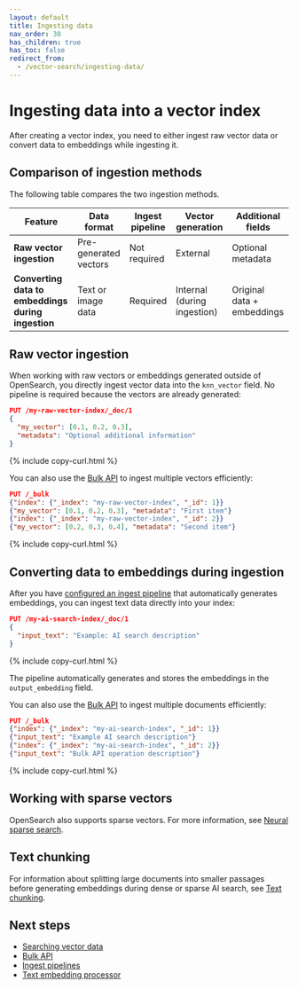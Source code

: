 ```yaml
---
layout: default
title: Ingesting data
nav_order: 30
has_children: true
has_toc: false
redirect_from:
  - /vector-search/ingesting-data/
---
```


# Ingesting data into a vector index

After creating a vector index, you need to either ingest raw vector data or convert data to embeddings while ingesting it.

## Comparison of ingestion methods

The following table compares the two ingestion methods.

| Feature                       | Data format          | Ingest pipeline | Vector generation         | Additional fields            |
|-------------------------------|----------------------------|---------------------|---------------------------------|-----------------------------------|
| **Raw vector ingestion**      | Pre-generated vectors      | Not required        | External                        | Optional metadata                |
| **Converting data to embeddings during ingestion** | Text or image data                   | Required            | Internal (during ingestion)     | Original data + embeddings        |

## Raw vector ingestion

When working with raw vectors or embeddings generated outside of OpenSearch, you directly ingest vector data into the `knn_vector` field. No pipeline is required because the vectors are already generated:

```json
PUT /my-raw-vector-index/_doc/1
{
  "my_vector": [0.1, 0.2, 0.3],
  "metadata": "Optional additional information"
}
```
{% include copy-curl.html %}

You can also use the [Bulk API]({{site.url}}{{site.baseurl}}/api-reference/document-apis/bulk/) to ingest multiple vectors efficiently:

```json
PUT /_bulk
{"index": {"_index": "my-raw-vector-index", "_id": 1}}
{"my_vector": [0.1, 0.2, 0.3], "metadata": "First item"}
{"index": {"_index": "my-raw-vector-index", "_id": 2}}
{"my_vector": [0.2, 0.3, 0.4], "metadata": "Second item"}
```
{% include copy-curl.html %}

## Converting data to embeddings during ingestion

After you have [configured an ingest pipeline]({{site.url}}{{site.baseurl}}/vector-search/creating-vector-index/#converting-data-to-embeddings-during-ingestion) that automatically generates embeddings, you can ingest text data directly into your index:

```json
PUT /my-ai-search-index/_doc/1
{
  "input_text": "Example: AI search description"
}
```
{% include copy-curl.html %}

The pipeline automatically generates and stores the embeddings in the `output_embedding` field.

You can also use the [Bulk API]({{site.url}}{{site.baseurl}}/api-reference/document-apis/bulk/) to ingest multiple documents efficiently:

```json
PUT /_bulk
{"index": {"_index": "my-ai-search-index", "_id": 1}}
{"input_text": "Example AI search description"}
{"index": {"_index": "my-ai-search-index", "_id": 2}}
{"input_text": "Bulk API operation description"}
```
{% include copy-curl.html %}

## Working with sparse vectors

OpenSearch also supports sparse vectors. For more information, see [Neural sparse search]({{site.url}}{{site.baseurl}}/vector-search/ai-search/neural-sparse-search/).

## Text chunking

For information about splitting large documents into smaller passages before generating embeddings during dense or sparse AI search, see [Text chunking]({{site.url}}{{site.baseurl}}/vector-search/ingesting-data/text-chunking/).

## Next steps

- [Searching vector data]({{site.url}}{{site.baseurl}}/vector-search/searching-data/)
- [Bulk API]({{site.url}}{{site.baseurl}}/api-reference/document-apis/bulk/)
- [Ingest pipelines]({{site.url}}{{site.baseurl}}/api-reference/ingest-apis/index/)
- [Text embedding processor]({{site.url}}{{site.baseurl}}/api-reference/ingest-apis/processors/text-embedding/)